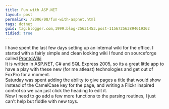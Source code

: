 ```yaml
---
title: Fun with ASP.NET
layout: post
permalink: /2006/08/fun-with-aspnet.html
tags: dotnet
guid: tag:blogger.com,1999:blog-25631453.post-115672563894619362
tidied: true
---
```


I have spent the last few days setting up an internal wiki for the office.
I started with a fairly simple and clean looking wiki I found on sourceforge called [ProntoWiki](http://prontowiki.sourceforge.net/)  
It is written in ASP.NET, C# and SQL Express 2005, so its a great little app to have a play with these new (for me atleast) technologies and get out of FoxPro for a moment.  
Saturday was spent adding the ability to give pages a title that would show instead of the CamelCase key for the page, and writing a Flickr inspired control so we can just click the heading to edit it.  
Now I need to go add a few more functions to the parsing routines, I just can't help but fiddle with new toys.

